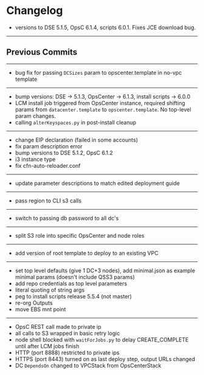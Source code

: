 # Changelog

- versions to DSE 5.1.5, OpsC 6.1.4, scripts 6.0.1. Fixes JCE download bug.
---
## Previous Commits
---
- bug fix for passing `DCSizes` param to opscenter.template in no-vpc template
---
- bump versions: DSE -> 5.1.3, OpsCenter -> 6.1.3, install scripts -> 6.0.0
- LCM install job triggered from OpsCenter instance, required shifting params
from `datacenter.template` to `opscenter.template`. No top-level param changes.
- calling `alterKeyspaces.py` in post-install cleanup
---
- change EIP declaration (failed in some accounts)
- fix param description error
- bump versions to DSE 5.1.2, OpsC 6.1.2
- i3 instance type
- fix cfn-auto-reloader.conf
---
- update parameter descriptions to match edited deployment guide
---
- pass region to CLI s3 calls
---
- switch to passing db password to all dc's
---
- split S3 role into specific OpsCenter and node roles
---
- add version of root template to deploy to an existing VPC
---
- set top level defaults (give 1 DC+3 nodes), add minimal.json as example minimal params
(doesn't include QSS3 params)
- add repo credentials as top level parameters
- literal quoting of string args
- peg to install scripts release 5.5.4 (not master)
- re-org Outputs
- move EBS mnt point
---
- OpsC REST call made to private ip
- all calls to S3 wrapped in basic retry logic
- node shell blocked with `waitForJobs.py` to delay CREATE_COMPLETE until after LCM jobs finish
- HTTP (port 8888) restricted to private ips
- HTTPS (port 8443) turned on as last deploy step, output URLs changed
- DC `DependsOn` changed to VPCStack from OpsCenterStack
